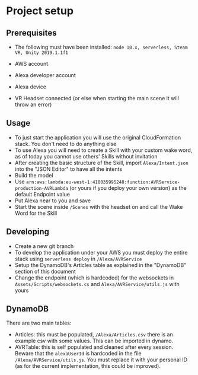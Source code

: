 # **Project setup**

## Prerequisites

- The following must have been installed:
  `node 10.x, serverless, Steam VR, Unity 2019.1.1f1`

- AWS account
- Alexa developer account
- Alexa device
- VR Headset connected (or else when starting the main scene it will throw an error)

## Usage
- To just start the application you will use the original CloudFormation stack. You don't  need to do anything else
- To use Alexa you will need to create a Skill with your custom wake word, as of today you cannot use others' Skills without invitation
- After creating the basic structure of the Skill, import `Alexa/Intent.json` into the "JSON Editor" to have all the intents
- Build the model
- Use `arn:aws:lambda:eu-west-1:418035995248:function:AVRService-production-AVRLambda` (or yours if you deploy your own version) as the default Endpoint value
- Put Alexa near to you and save
- Start the scene inside `/Scenes` with the headset on and call the Wake Word for the Skill

## Developing
- Create a new git branch 
- To develop the application under your AWS you must deploy the entire stack using `serverless deploy` in `/Alexa/AVRService`
- Setup the DynamoDB's Articles table as explained in the "DynamoDB" section of this document
- Change the endpoint (which is hardcoded) for the websockets in `Assets/Scripts/websockets.cs` and `Alexa/AVRService/utils.js` with yours

## DynamoDB

There are two main tables:

- Articles: this must be populated, `/Alexa/Articles.csv` there is an example csv with some values. This can be imported
  in dynamo.
- AVRTable: this is self populated and cleaned after every session. Beware that the `alexaUserId` is hardcoded in the
  file `/Alexa/AVRService/utils.js`. You must replace it with your personal ID (as for the current implementation, this
  could be improved).